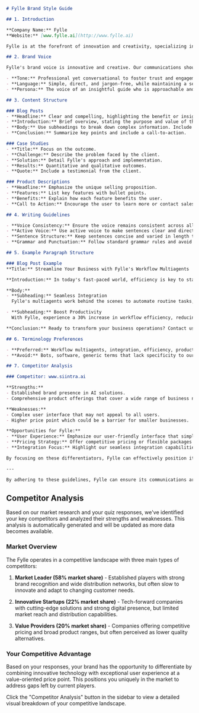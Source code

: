 ```markdown
# Fylle Brand Style Guide

## 1. Introduction

**Company Name:** Fylle  
**Website:** [www.fylle.ai](http://www.fylle.ai)  

Fylle is at the forefront of innovation and creativity, specializing in the seamless integration of workflow multiagents directly into business processes. Our goal is to simplify complex tasks and increase efficiency for our clients, setting a new standard in the industry.

## 2. Brand Voice

Fylle's brand voice is innovative and creative. Our communications should reflect our position as thought leaders in the technology space, using clear and engaging language to explain our sophisticated products and services.

- **Tone:** Professional yet conversational to foster trust and engagement.
- **Language:** Simple, direct, and jargon-free, while maintaining a sense of sophistication.
- **Persona:** The voice of an insightful guide who is approachable and knowledgeable.

## 3. Content Structure

### Blog Posts
- **Headline:** Clear and compelling, highlighting the benefit or insight.
- **Introduction:** Brief overview, stating the purpose and value of the content.
- **Body:** Use subheadings to break down complex information. Include bullet points for key takeaways.
- **Conclusion:** Summarize key points and include a call-to-action.

### Case Studies
- **Title:** Focus on the outcome.
- **Challenge:** Describe the problem faced by the client.
- **Solution:** Detail Fylle's approach and implementation.
- **Results:** Quantitative and qualitative outcomes.
- **Quote:** Include a testimonial from the client.

### Product Descriptions
- **Headline:** Emphasize the unique selling proposition.
- **Features:** List key features with bullet points.
- **Benefits:** Explain how each feature benefits the user.
- **Call to Action:** Encourage the user to learn more or contact sales.

## 4. Writing Guidelines

- **Voice Consistency:** Ensure the voice remains consistent across all platforms.
- **Active Voice:** Use active voice to make sentences clear and direct.
- **Sentence Structure:** Keep sentences concise and varied in length to maintain reader interest.
- **Grammar and Punctuation:** Follow standard grammar rules and avoid excessive exclamation points.

## 5. Example Paragraph Structure

### Blog Post Example
**Title:** Streamline Your Business with Fylle's Workflow Multiagents

**Introduction:** In today's fast-paced world, efficiency is key to staying competitive. Fylle offers cutting-edge workflow multiagents that integrate seamlessly into your business processes, enhancing productivity like never before.

**Body:**  
- **Subheading:** Seamless Integration  
  Fylle's multiagents work behind the scenes to automate routine tasks, allowing your team to focus on strategic initiatives.

- **Subheading:** Boost Productivity  
  With Fylle, experience a 30% increase in workflow efficiency, reducing operational costs and time spent on manual processes.

**Conclusion:** Ready to transform your business operations? Contact us today to learn more about how Fylle can drive your business success.

## 6. Terminology Preferences

- **Preferred:** Workflow multiagents, integration, efficiency, productivity.
- **Avoid:** Bots, software, generic terms that lack specificity to our offering.

## 7. Competitor Analysis

### Competitor: www.siintra.ai

**Strengths:**
- Established brand presence in AI solutions.
- Comprehensive product offerings that cover a wide range of business needs.

**Weaknesses:**
- Complex user interface that may not appeal to all users.
- Higher price point which could be a barrier for smaller businesses.

**Opportunities for Fylle:**
- **User Experience:** Emphasize our user-friendly interface that simplifies adoption and use.
- **Pricing Strategy:** Offer competitive pricing or flexible packages to attract a wider range of customers.
- **Integration Focus:** Highlight our seamless integration capabilities that directly improve client efficiency and reduce downtime.

By focusing on these differentiators, Fylle can effectively position itself as a leader in providing innovative and creative solutions that are both accessible and highly effective.

---

By adhering to these guidelines, Fylle can ensure its communications are consistent, professional, and reflective of its brand ethos. Let's continue to innovate and create with purpose.
```


## Competitor Analysis

Based on our market research and your quiz responses, we've identified your key competitors and analyzed their strengths and weaknesses. This analysis is automatically generated and will be updated as more data becomes available.

### Market Overview

The Fylle operates in a competitive landscape with three main types of competitors:

1. **Market Leader (58% market share)** - Established players with strong brand recognition and wide distribution networks, but often slow to innovate and adapt to changing customer needs.

2. **Innovative Startups (22% market share)** - Tech-forward companies with cutting-edge solutions and strong digital presence, but limited market reach and distribution capabilities.

3. **Value Providers (20% market share)** - Companies offering competitive pricing and broad product ranges, but often perceived as lower quality alternatives.

### Your Competitive Advantage

Based on your responses, your brand has the opportunity to differentiate by combining innovative technology with exceptional user experience at a value-oriented price point. This positions you uniquely in the market to address gaps left by current players.

Click the "Competitor Analysis" button in the sidebar to view a detailed visual breakdown of your competitive landscape.

